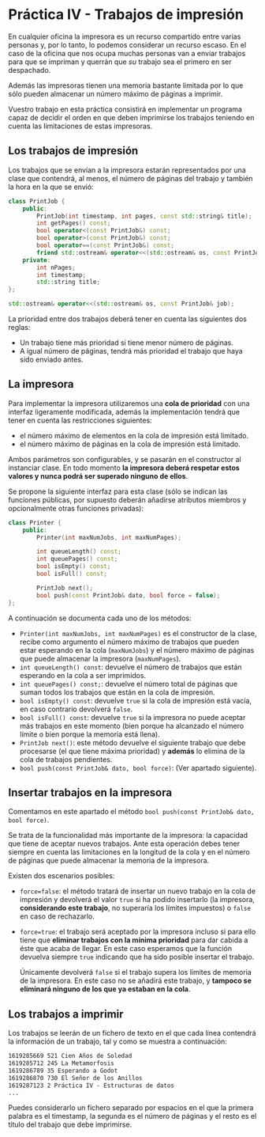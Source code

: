 Práctica IV - Trabajos de impresión
===================================


En cualquier oficina la impresora es un recurso compartido entre varias
personas y, por lo tanto, lo podemos considerar un recurso escaso. En el
caso de la oficina que nos ocupa muchas personas van a enviar trabajos
para que se impriman y querrán que _su_ trabajo sea el primero en ser
despachado.

Además las impresoras tienen una memoria bastante limitada por lo que sólo
pueden almacenar un número máximo de páginas a imprimir. 

Vuestro trabajo en esta práctica consistirá en implementar un programa
capaz de decidir el orden en que deben imprimirse los trabajos teniendo en
cuenta las limitaciones de estas impresoras.


Los trabajos de impresión
-------------------------


Los trabajos que se envían a la impresora estarán representados por una
clase que contendrá, al menos, el número de páginas del trabajo y también
la hora en la que se envió:

```cpp
class PrintJob {
    public:
        PrintJob(int timestamp, int pages, const std::string& title);
        int getPages() const;
        bool operator<(const PrintJob&) const;
        bool operator>(const PrintJob&) const;
        bool operator==(const PrintJob&) const;
        friend std::ostream& operator<<(std::ostream& os, const PrintJob& job);
    private:
        int nPages;
        int timestamp;
        std::string title;
};

std::ostream& operator<<(std::ostream& os, const PrintJob& job);
```

La prioridad entre dos trabajos deberá tener en cuenta las siguientes dos
reglas:

 * Un trabajo tiene más prioridad si tiene menor número de páginas.
 * A igual número de páginas, tendrá más prioridad el trabajo que haya sido
   enviado antes.


La impresora
------------


Para implementar la impresora utilizaremos una **cola de prioridad** con
una interfaz ligeramente modificada, además la implementación tendrá que
tener en cuenta las restricciones siguientes:

* el número máximo de elementos en la cola de impresión está limitado.
* el número máximo de páginas en la cola de impresión está limitado.

Ambos parámetros son configurables, y se pasarán en el constructor al instanciar
clase. En todo momento **la impresora deberá respetar estos valores y
nunca podrá ser superado ninguno de ellos**.

Se propone la siguiente interfaz para esta clase (sólo se indican las funciones
públicas, por supuesto deberán añadirse atributos miembros y opcionalmente otras
funciones privadas):

```cpp
class Printer {
    public:
        Printer(int maxNumJobs, int maxNumPages);

        int queueLength() const;
        int queuePages() const;
        bool isEmpty() const;
        bool isFull() const;

        PrintJob next();
        bool push(const PrintJob& dato, bool force = false);
};
```

A continuación se documenta cada uno de los métodos:

* `Printer(int maxNumJobs, int maxNumPages)` es el constructor de la
  clase, recibe como argumento el número máximo de trabajos que pueden 
  estar esperando en la cola (`maxNumJobs`) y el número máximo de páginas
  que puede almacenar la impresora (`maxNumPages`).
* `int queueLength() const`: devuelve el número de trabajos que están 
  esperando en la cola a ser imprimidos.
* `int queuePages() const;`: devuelve el número total de páginas que suman
  todos los trabajos que están en la cola de impresión.
* `bool isEmpty() const`: devuelve `true` si la cola de impresión está
  vacía, en caso contrario devolverá `false`.
* `bool isFull() const`: devuelve `true` si la impresora no puede aceptar
  más trabajos en este momento (bien porque ha alcanzado el número límite
  o bien porque la memoria está llena).
* `PrintJob next()`: este método devuelve el siguiente trabajo que
  debe procesarse (el que tiene máxima prioridad) y **además** lo elimina
  de la cola de trabajos pendientes.
* `bool push(const PrintJob& dato, bool force)`: (Ver apartado siguiente).


Insertar trabajos en la impresora
---------------------------------

Comentamos en este apartado el método `bool push(const PrintJob& dato, bool force)`.

Se trata de la funcionalidad más importante de la impresora: la capacidad
que tiene de aceptar nuevos trabajos. Ante esta operación debes tener siempre
en cuenta las limitaciones en la longitud de la cola y en el número de páginas
que puede almacenar la memoria de la impresora.

Existen dos escenarios posibles:

+ `force=false`: el método tratará de insertar un nuevo trabajo en la cola 
  de impresión y devolverá el valor `true` si ha podido insertarlo (la 
  impresora, **considerando este trabajo**, no superaría los límites impuestos) 
  o `false` en caso de rechazarlo.
+ `force=true`: el trabajo será aceptado por la impresora incluso si para
  ello tiene que **eliminar trabajos con la mínima prioridad** para
  dar cabida a éste que acaba de llegar. En este caso esperamos que la
  función devuelva siempre `true` indicando que ha sido posible insertar
  el trabajo.
  
  Únicamente devolverá `false` si el trabajo supera los límites de memoria
  de la impresora. En este caso no se añadirá este trabajo, y **tampoco
  se eliminará ninguno de los que ya estaban en la cola**.


Los trabajos a imprimir
-----------------------

Los trabajos se leerán de un fichero de texto en el que cada línea contendrá
la información de un trabajo, tal y como se muestra a continuación:

```txt
1619285669 521 Cien Años de Soledad
1619285712 245 La Metamorfosis
1619286789 35 Esperando a Godot
1619286870 730 El Señor de los Anillos
1619287123 2 Práctica IV - Estructuras de datos
...
```

Puedes considerarlo un fichero separado por espacios en el que la primera
palabra es el timestamp, la segunda es el número de páginas y el resto es
el título del trabajo que debe imprimirse.